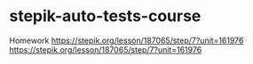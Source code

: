 # stepik-auto-tests-course
Homework
https://stepik.org/lesson/187065/step/7?unit=161976
https://stepik.org/lesson/187065/step/7?unit=161976
